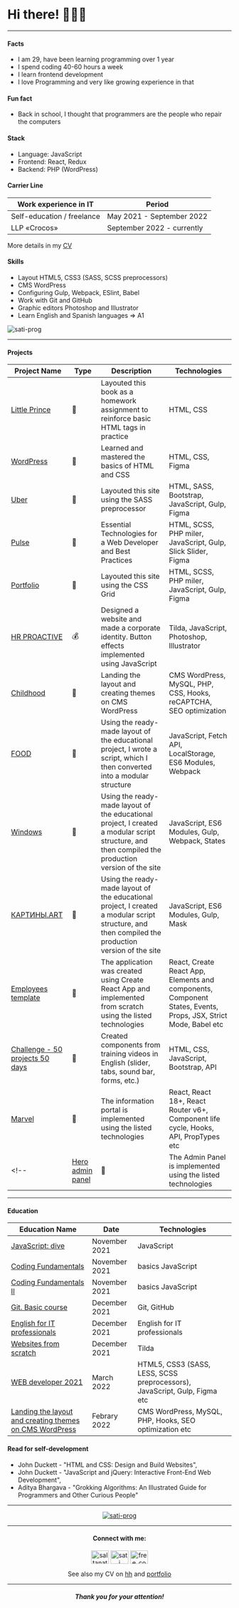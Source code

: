 # Hi there! 👩🏻‍💻

***

#### Facts

* I am 29, have been learning programming over 1 year
* I spend coding 40-60 hours a week
* I learn frontend development 
* I love Programming and very like growing experience in that

#### Fun fact

* Back in school, I thought that programmers are the people who repair the computers

#### Stack

* Language: JavaScript
* Frontend: React, Redux
* Backend: PHP (WordPress)

#### Carrier Line

|Work experience in IT|Period|
|-----|-----|
|Self-education / freelance|May 2021 - September 2022|
|LLP «Crocos»|September 2022 - currently|

<p align="left">More details in my <a href="https://hh.kz/resume/eec7693bff0af780650039ed1f654733457764">CV</a></p>

#### Skills

* Layout HTML5, CSS3 (SASS, SCSS preprocessors)
* CMS WordPress
* Configuring Gulp, Webpack, ESlint, Babel
* Work with Git and GitHub
* Graphic editors Photoshop and Illustrator
* Learn English and Spanish languages => A1

<p><img align="center" src="https://github-readme-stats.vercel.app/api/top-langs?username=sati-prog&show_icons=true&locale=en&layout=compact" alt="sati-prog"/></p>

***

#### Projects

|Project Name|Type|Description|Technologies|
|-----|--|-----|-----|
|[Little Prince](https://sati-prog.github.io/projects/prince/index.html)|💼|Layouted this book as a homework assignment to reinforce basic HTML tags in practice|HTML, CSS|
|[WordPress](https://sati-prog.github.io/projects/wordpress/index.html)|💼|Learned and mastered the basics of HTML and CSS|HTML, CSS, Figma|
|[Uber](https://sati-prog.github.io/projects/uber/index.html)|💼|Layouted this site using the SASS preprocessor|HTML, SASS, Bootstrap, JavaScript, Gulp, Figma|
|[Pulse](https://sati-prog.github.io/projects/pulse/index.html)|💼|Essential Technologies for a Web Developer and Best Practices|HTML, SCSS, PHP miler, JavaScript, Gulp, Slick Slider, Figma|
|[Portfolio](https://sati-prog.github.io/)|💼|Layouted this site using the CSS Grid|HTML, SCSS, PHP miler, JavaScript, Gulp, Figma|
|[HR PROACTIVE](http://hrproactive.tilda.ws/)|💰|Designed a website and made a corporate identity. Button effects implemented using JavaScript|Tilda, JavaScript, Photoshop, Illustrator|
|[Childhood](https://github.com/Sati-prog/6_Childhood_website_Landing_the_layout_and_creating_themes_on_CMS_WordPress)|💼|Landing the layout and creating themes on CMS WordPress|CMS WordPress, MySQL, PHP, CSS, Hooks, reCAPTCHA, SEO optimization|
|[FOOD](https://github.com/Sati-prog/10_Food)|💼|Using the ready-made layout of the educational project, I wrote a script, which I then converted into a modular structure|JavaScript, Fetch API, LocalStorage, ES6 Modules, Webpack|
|[Windows](https://github.com/Sati-prog/11_Windows)|💼|Using the ready-made layout of the educational project, I created a modular script structure, and then compiled the production version of the site|JavaScript, ES6 Modules, Gulp, Webpack, States|
|[КАРТИНЫ.ART](https://github.com/Sati-prog/12_picture)|💼|Using the ready-made layout of the educational project, I created a modular script structure, and then compiled the production version of the site|JavaScript, ES6 Modules, Gulp, Mask|
|[Employees template](https://nike-employees-template.herokuapp.com/)|💼|The application was created using Create React App and implemented from scratch using the listed technologies|React, Create React App, Elements and components, Component States, Events, Props, JSX, Strict Mode, Babel etc|
|[Сhallenge - 50 projects 50 days](https://github.com/Sati-prog/14_challenge-50projects50days)|💼|Created components from training videos in English (slider, tabs, sound bar, forms, etc.)|HTML, CSS, JavaScript, Bootstrap, API|
|[Marvel](https://marvel-inf-portal.herokuapp.com/)|💼|The information portal is implemented using the listed technologies|React, React 18+, React Router v6+, Component life cycle, Hooks, API, PropTypes etc|
<!-- |[Hero admin panel](https://github.com/Sati-prog/17_hero_admin_panel)|💼|The Admin Panel is implemented using the listed technologies|React, Redux, Hooks, API, etc| -->

***

#### Education

|Education Name|Date|Technologies|
|-----|----|-----|
|[JavaScript: dive](https://drive.google.com/file/d/1_cTAwLJho82bd-QR2Ug-eEumKOp5HIRL/view)|November 2021|JavaScript|
|[Coding Fundamentals](https://drive.google.com/file/d/1BhfUY0wCstxIiYnW3tanVxS0SM9I52_h/view)|November 2021|basics JavaScript|
|[Coding Fundamentals II](https://drive.google.com/file/d/1Bg9DJwKNGOW8EfrEdvAlwVYZ8u5muSNK/view)|November 2021|basics JavaScript|
|[Git. Basic course](https://drive.google.com/file/d/1v0FKcOQ6wYbQBxEqMf0r4C21r_Cjie62/view)|December 2021|Git, GitHub|
|[English for IT professionals](https://drive.google.com/file/d/1zDB9tKjiFzVOCwWn0aSw-3pGoAPq2xtB/view)|December 2021|English for IT professionals|
|[Websites from scratch](https://drive.google.com/file/d/1CEducYWB1xCtYY7LqnOdQUABLTjHhmz3/view)|December 2021|Tilda|
|[WEB developer 2021](https://www.udemy.com/certificate/UC-0c45a342-e422-41ee-b1ff-3cbd80c3a804/)|March 2022|HTML5, CSS3 (SASS, LESS, SCSS preprocessors), JavaScript, Gulp, Figma etc|
|[Landing the layout and creating themes on CMS WordPress](https://www.udemy.com/certificate/UC-4f276342-0a11-44be-affd-c660ec4c3f3e/)|Febrary 2022|CMS WordPress, MySQL, PHP, Hooks, SEO optimization etc|

#### Read for self-development
* John Duckett - "HTML and CSS: Design and Build Websites",
* John Duckett - "JavaScript and jQuery: Interactive Front-End Web Development",
* Aditya Bhargava - "Grokking Algorithms: An Illustrated Guide for Programmers and Other Curious People"

***

<p align="center"><a href="https://github.com/ryo-ma/github-profile-trophy"><img src="https://github-profile-trophy.vercel.app/?username=sati-prog" alt="sati-prog"/></a></p>

***

<h4 align="center">Connect with me:</h4>

<p align="center">
<a href="https://www.linkedin.com/in/urkumbayeva-saltanat/" target="blank"><img align="center" src="https://raw.githubusercontent.com/rahuldkjain/github-profile-readme-generator/master/src/images/icons/Social/linked-in-alt.svg" alt="saltanat urkumbayeva" height="30" width="40" /></a>
<a href="https://stackoverflow.com/users/16493478/sati?tab=profile" target="blank"><img align="center" src="https://raw.githubusercontent.com/rahuldkjain/github-profile-readme-generator/master/src/images/icons/Social/stack-overflow.svg" alt="sati" height="30" width="40" /></a>
<a href="https://www.instagram.com/free_co1laboration/" target="blank"><img align="center" src="https://raw.githubusercontent.com/rahuldkjain/github-profile-readme-generator/master/src/images/icons/Social/instagram.svg" alt="free_co1laboration" height="30" width="40"/></a>
</p>

<p align="center">See also my CV on <a href="https://hh.kz/resume/eec7693bff0af780650039ed1f654733457764">hh</a> and <a href="https://sati-prog.github.io/">portfolio</a></p>

***

<h5 align="center">Thank you for your attention!</h5>